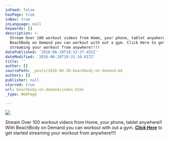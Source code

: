 ```yaml
---
inFeed: false
hasPage: true
inNav: true
inLanguage: null
keywords: []
description: >-
  Stream Over 100 workout videos from Home, your phone, tablet anywhere!! With
  BeachBody on Demand you can workout with out a gym. Click Here to get started
  streaming your workout from anywhere!!!!
datePublished: '2016-06-28T18:32:37.455Z'
dateModified: '2016-06-28T18:31:10.817Z'
title: ''
author: []
sourcePath: _posts/2016-06-28-beachbody-on-demand.md
authors: []
publisher: null
starred: true
url: beachbody-on-demand/index.html
_type: WebPage

---
```

![](https://the-grid-user-content.s3-us-west-2.amazonaws.com/b2801e00-e182-4826-bca1-ab694de3fe5f.png)

Stream Over 100 workout videos from Home, your phone, tablet anywhere!! With BeachBody on Demand you can workout with out a gym. [**_Click Here_**][0] to get started streaming your workout from anywhere!!!!

[0]: http://bchbody.life/290ex8n
